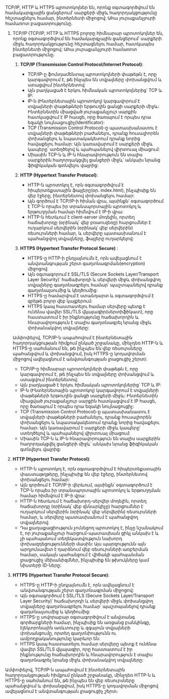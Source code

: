 TCP/IP, HTTP և HTTPS  պրոտոկոլներ են, որոնք օգտագործվում են համակարգչային ցանցերում՝ սարքերի միջև հաղորդակցությունը հեշտացնելու համար, ինտերնետի միջոցով: Ահա յուրաքանչյուրի համառոտ բացատրությունը.

1. TCP/IP (TCP/IP, HTTP և HTTPS բոլորը հիմնարար պրոտոկոլներ են, որոնք օգտագործվում են համակարգչային ցանցերում՝ սարքերի միջև հաղորդակցությունը հեշտացնելու համար, հատկապես ինտերնետի միջոցով: Ահա յուրաքանչյուրի համառոտ բացատրությունը.
   
   1. **TCP/IP (Transmission Control Protocol/Internet Protocol)**:
      
      - TCP/IP-ը ֆունդամենտալ պրոտոկոլների փաթեթն է, որը կարգավորում է, թե ինչպես են տվյալները փոխանցվում և ստացվում ինտերնետով:
      - Այն բաղկացած է երկու հիմնական պրոտոկոլներից՝ TCP և IP:
      - IP-ն (Ինտերնետային պրոտոկոլ) կարգավորում է տվյալների փաթեթների երթուղին ցանցի սարքերի միջև: Ինտերնետին միացված յուրաքանչյուր սարքին հատկացվում է IP հասցե, որը ծառայում է որպես դրա եզակի նույնացուցիչ(Identificator):
      - TCP (Transmission Control Protocol)-ը պատասխանատու է տվյալների փաթեթների բաժանելու, դրանք հուսալիորեն փոխանցելու և նպատակակետում դրանք նորից հավաքելու համար: Այն կառավարում է սարքերի միջև կապերը՝ ստեղծելով և պահպանելով վիրտուալ միացում:
      - Միասին TCP-ն և IP-ն հնարավորություն են տալիս սարքերին հաղորդակցվել ցանցերի միջև՝ անկախ նրանց ֆիզիկական գտնվելու վայրից:
   
   2. **HTTP (Hypertext Transfer Protocol)**:
      
      - HTTP-ն պրոտոկոլ է, որն օգտագործվում է հիպերտեքստային ֆայլերը(օր․ index.html), ինչպիսիք են վեբ էջերը, ինտերնետով փոխանցելու համար:
      - Այն գործում է TCP/IP-ի հիման վրա, այսինքն՝ օգտագործում է TCP-ն որպես իր տրանսպորտային պրոտոկոլ և երթուղղման համար հիմնվում է IP-ի վրա:
      - HTTP-ն հետևում է client-server մոդելին, որտեղ հաճախորդը (օրինակ՝ վեբ բռաուզեռը) հարցումներ է ուղարկում սերվերին (օրինակ՝ վեբ սերվերին) ռեսուրսների համար, և սերվերը պատասխանում է պահանջվող տվյալները, ֆայլերը ուղարկելով:
   
   3. **HTTPS (Hypertext Transfer Protocol Secure)** :
      
      - HTTPS-ը HTTP-ի ընդլայնումն է, որն ավելացնում է անվտանգության շերտ գաղտնագրման(encryption) միջոցով:
      - Այն օգտագորում է SSL/TLS (Secure Sockets Layer/Transport Layer Security)՝ հաճախորդի և սերվերի միջև փոխանցվող տվյալները գաղտնագրելու համար՝ պաշտպանելով դրանք գաղտնալսումից և կեղծումից:
      - HTTPS-ը համարվում է ստանդարտ և օգտագործվում է գրեթե բոլոր վեբ կայքերում։
      - HTTPS կապ հաստատելու համար սերվերը պետք է ունենա վավեր SSL/TLS վկայագիր(սերտիֆիկատ), որը հաստատում է իր ինքնությունը հաճախորդին և հնարավորություն է տալիս գաղտնագրել նրանց միջև փոխանակվող տվյալները:
   
   Ամփոփելով, TCP/IP-ն ապահովում է ինտերնետային հաղորդակցության հիմքում ընկած շրջանակը, մինչդեռ HTTP-ն և HTTPS-ը սահմանում են, թե ինչպես են վեբ ռեսուրսները պահանջվում և փոխանցվում, իսկ HTTPS-ը կոդավորման միջոցով ավելացնում է անվտանգության լրացուցիչ շերտ):
   
   - TCP/IP-ը հիմնարար պրոտոկոլների փաթեթն է, որը կարգավորում է, թե ինչպես են տվյալները փոխանցվում և ստացվում ինտերնետով:
   - Այն բաղկացած է երկու հիմնական պրոտոկոլներից՝ TCP և IP:
   - IP-ն (Ինտերնետային պրոտոկոլ) կարգավորում է տվյալների փաթեթների երթուղին ցանցի սարքերի միջև: Ինտերնետին միացված յուրաքանչյուր սարքին հատկացվում է IP հասցե, որը ծառայում է որպես դրա եզակի նույնացուցիչ:
   - TCP (Transmission Control Protocol)-ը պատասխանատու է տվյալների փաթեթների բաժանելու, դրանք հուսալիորեն փոխանցելու և նպատակակետում դրանք նորից հավաքելու համար: Այն կառավարում է սարքերի միջև կապերը՝ ստեղծելով և պահպանելով վիրտուալ միացում:
   - Միասին TCP-ն և IP-ն հնարավորություն են տալիս սարքերին հաղորդակցվել ցանցերի միջև՝ անկախ նրանց ֆիզիկական գտնվելու վայրից:

2. **HTTP (Hypertext Transfer Protocol)**:
   
   - HTTP-ն պրոտոկոլ է, որն օգտագործվում է հիպերտեքստային փաստաթղթերը, ինչպիսիք են վեբ էջերը, ինտերնետով փոխանցելու համար:
   - Այն գործում է TCP/IP-ի վերևում, այսինքն՝ օգտագործում է TCP-ն որպես իր տրանսպորտային պրոտոկոլ և երթուղղման համար հիմնվում է IP-ի վրա:
   - HTTP-ն հետևում է հաճախորդ-սերվեր մոդելին, որտեղ հաճախորդը (օրինակ՝ վեբ զննարկիչը) հարցումներ է ուղարկում սերվերին (օրինակ՝ վեբ սերվերին) ռեսուրսների համար, և սերվերը պատասխանում է պահանջվող տվյալներով:
   - Դա քաղաքացիություն չունեցող պրոտոկոլ է, ինչը նշանակում է, որ յուրաքանչյուր հարցում-պատասխան ցիկլ անկախ է և չի պահպանում տեղեկատվություն նախորդ փոխազդեցությունների մասին: Այս պարզությունն այն արդյունավետ է դարձնում վեբ ռեսուրսների առբերման համար, սակայն պահանջում է վիճակի պահպանման լրացուցիչ մեխանիզմներ, ինչպիսիք են թխուկները կամ նիստերի ID-ները:

3. **HTTPS (Hypertext Transfer Protocol Secure)**:
   
   - HTTPS-ը HTTP-ի ընդլայնումն է, որն ավելացնում է անվտանգության շերտ գաղտնագրման միջոցով:
   - Այն օգտագործում է SSL/TLS (Secure Sockets Layer/Transport Layer Security)՝ հաճախորդի և սերվերի միջև փոխանցվող տվյալները գաղտնագրելու համար՝ պաշտպանելով դրանք գաղտնալսումից և կեղծումից:
   - HTTPS-ը սովորաբար օգտագործվում է անվտանգ գործարքների համար, ինչպիսիք են առցանց բանկինգը, էլեկտրոնային առևտուրը և զգայուն տվյալների փոխանցումը, որտեղ գաղտնիությունն ու ամբողջականությունը կարևոր են:
   - HTTPS կապ հաստատելու համար սերվերը պետք է ունենա վավեր SSL/TLS վկայագիր, որը հաստատում է իր ինքնությունը հաճախորդին և հնարավորություն է տալիս գաղտնագրել նրանց միջև փոխանակվող տվյալները:

Ամփոփելով, TCP/IP-ն ապահովում է ինտերնետային հաղորդակցության հիմքում ընկած շրջանակը, մինչդեռ HTTP-ն և HTTPS-ը սահմանում են, թե ինչպես են վեբ ռեսուրսները պահանջվում և փոխանցվում, իսկ HTTPS-ը կոդավորման միջոցով ավելացնում է անվտանգության լրացուցիչ շերտ։
